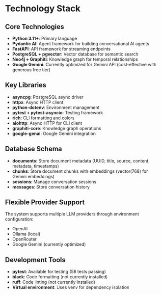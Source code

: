 # Technology Stack

## Core Technologies
- **Python 3.11+**: Primary language
- **Pydantic AI**: Agent framework for building conversational AI agents
- **FastAPI**: API framework for streaming endpoints
- **PostgreSQL + pgvector**: Vector database for semantic search
- **Neo4j + Graphiti**: Knowledge graph for temporal relationships
- **Google Gemini**: Currently optimized for Gemini API (cost-effective with generous free tier)

## Key Libraries
- **asyncpg**: PostgreSQL async driver
- **httpx**: Async HTTP client
- **python-dotenv**: Environment management
- **pytest + pytest-asyncio**: Testing framework
- **rich**: CLI formatting and colors
- **aiohttp**: Async HTTP for CLI client
- **graphiti-core**: Knowledge graph operations
- **google-genai**: Google Gemini integration

## Database Schema
- **documents**: Store document metadata (UUID, title, source, content, metadata, timestamps)
- **chunks**: Store document chunks with embeddings (vector(768) for Gemini embeddings)
- **sessions**: Manage conversation sessions
- **messages**: Store conversation history

## Flexible Provider Support
The system supports multiple LLM providers through environment configuration:
- OpenAI
- Ollama (local)
- OpenRouter
- Google Gemini (currently optimized)

## Development Tools
- **pytest**: Available for testing (58 tests passing)
- **black**: Code formatting (not currently installed)
- **ruff**: Code linting (not currently installed)
- **Virtual environment**: Uses venv for dependency isolation